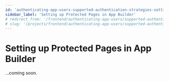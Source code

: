 ```yaml
---
id: 'authenticating-app-users-supported-authentication-strategies-setting-up-protected-pages-in-app-builder'
sidebar_label: 'Setting up Protected Pages in App Builder'
# redirect_from: '/frontend/authenticating-app-users/supported-authentication-strategies/setting-up-protected-pages-in-app-builder'
# slug: '/projects/frontend/authenticating-app-users/supported-authentication-strategies/setting-up-protected-pages-in-app-builder'
---
```


# Setting up Protected Pages in App Builder

...coming soon.
